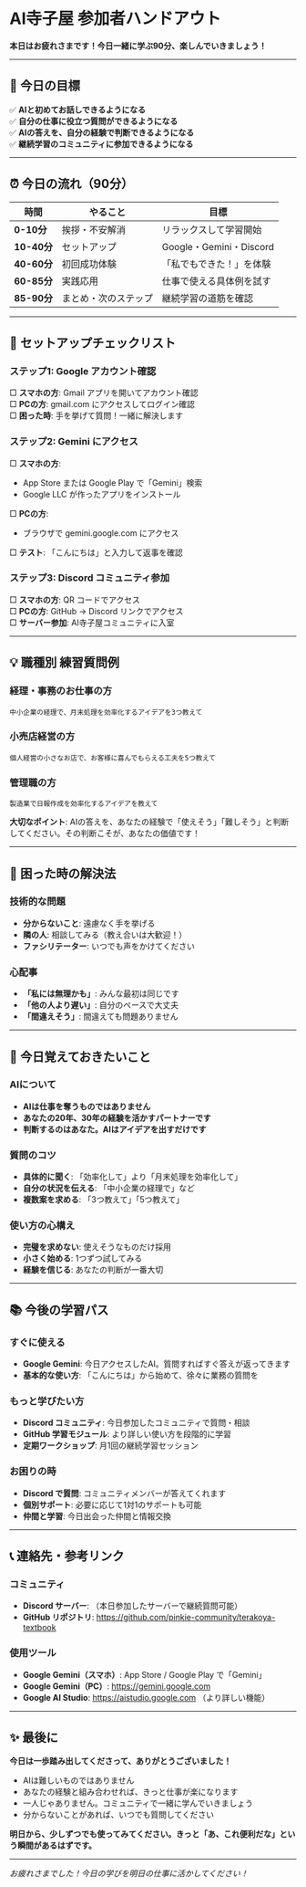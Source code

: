 # AI寺子屋 参加者ハンドアウト

**本日はお疲れさまです！今日一緒に学ぶ90分、楽しんでいきましょう！**

---

## 📝 今日の目標

✅ **AIと初めてお話しできるようになる**  
✅ **自分の仕事に役立つ質問ができるようになる**  
✅ **AIの答えを、自分の経験で判断できるようになる**  
✅ **継続学習のコミュニティに参加できるようになる**

---

## ⏰ 今日の流れ（90分）

| 時間 | やること | 目標 |
|------|----------|------|
| **0-10分** | 挨拶・不安解消 | リラックスして学習開始 |
| **10-40分** | セットアップ | Google・Gemini・Discord |
| **40-60分** | 初回成功体験 | 「私でもできた！」を体験 |
| **60-85分** | 実践応用 | 仕事で使える具体例を試す |
| **85-90分** | まとめ・次のステップ | 継続学習の道筋を確認 |

---

## 🔧 セットアップチェックリスト

### **ステップ1: Google アカウント確認**
□ **スマホの方**: Gmail アプリを開いてアカウント確認  
□ **PCの方**: gmail.com にアクセスしてログイン確認  
□ **困った時**: 手を挙げて質問！一緒に解決します

### **ステップ2: Gemini にアクセス**
□ **スマホの方**: 
   - App Store または Google Play で「Gemini」検索
   - Google LLC が作ったアプリをインストール
   
□ **PCの方**: 
   - ブラウザで gemini.google.com にアクセス
   
□ **テスト**: 「こんにちは」と入力して返事を確認

### **ステップ3: Discord コミュニティ参加**
□ **スマホの方**: QR コードでアクセス  
□ **PCの方**: GitHub → Discord リンクでアクセス  
□ **サーバー参加**: AI寺子屋コミュニティに入室

---

## 💡 職種別 練習質問例

### **経理・事務のお仕事の方**
```
中小企業の経理で、月末処理を効率化するアイデアを3つ教えて
```

### **小売店経営の方**
```
個人経営の小さなお店で、お客様に喜んでもらえる工夫を5つ教えて
```

### **管理職の方**
```
製造業で日報作成を効率化するアイデアを教えて
```

**大切なポイント**: AIの答えを、あなたの経験で「使えそう」「難しそう」と判断してください。その判断こそが、あなたの価値です！

---

## 🤝 困った時の解決法

### **技術的な問題**
- **分からないこと**: 遠慮なく手を挙げる
- **隣の人**: 相談してみる（教え合いは大歓迎！）
- **ファシリテーター**: いつでも声をかけてください

### **心配事**
- **「私には無理かも」**: みんな最初は同じです
- **「他の人より遅い」**: 自分のペースで大丈夫
- **「間違えそう」**: 間違えても問題ありません

---

## 🌟 今日覚えておきたいこと

### **AIについて**
- **AIは仕事を奪うものではありません**
- **あなたの20年、30年の経験を活かすパートナーです**
- **判断するのはあなた。AIはアイデアを出すだけです**

### **質問のコツ**
- **具体的に聞く**: 「効率化して」より「月末処理を効率化して」
- **自分の状況を伝える**: 「中小企業の経理で」など
- **複数案を求める**: 「3つ教えて」「5つ教えて」

### **使い方の心構え**
- **完璧を求めない**: 使えそうなものだけ採用
- **小さく始める**: 1つずつ試してみる
- **経験を信じる**: あなたの判断が一番大切

---

## 📚 今後の学習パス

### **すぐに使える**
- **Google Gemini**: 今日アクセスしたAI。質問すればすぐ答えが返ってきます
- **基本的な使い方**: 「こんにちは」から始めて、徐々に業務の質問を

### **もっと学びたい方**
- **Discord コミュニティ**: 今日参加したコミュニティで質問・相談
- **GitHub 学習モジュール**: より詳しい使い方を段階的に学習
- **定期ワークショップ**: 月1回の継続学習セッション

### **お困りの時**
- **Discord で質問**: コミュニティメンバーが答えてくれます
- **個別サポート**: 必要に応じて1対1のサポートも可能
- **仲間と学習**: 今日出会った仲間と情報交換

---

## 📞 連絡先・参考リンク

### **コミュニティ**
- **Discord サーバー**: （本日参加したサーバーで継続質問可能）
- **GitHub リポジトリ**: https://github.com/pinkie-community/terakoya-textbook

### **使用ツール**
- **Google Gemini（スマホ）**: App Store / Google Play で「Gemini」
- **Google Gemini（PC）**: https://gemini.google.com
- **Google AI Studio**: https://aistudio.google.com （より詳しい機能）

---

## ✨ 最後に

**今日は一歩踏み出してくださって、ありがとうございました！**

- AIは難しいものではありません
- あなたの経験と組み合わせれば、きっと仕事が楽になります
- 一人じゃありません。コミュニティで一緒に学んでいきましょう
- 分からないことがあれば、いつでも質問してください

**明日から、少しずつでも使ってみてください。きっと「あ、これ便利だな」という瞬間があるはずです。**

---

*お疲れさまでした！今日の学びを明日の仕事に活かしてください！*